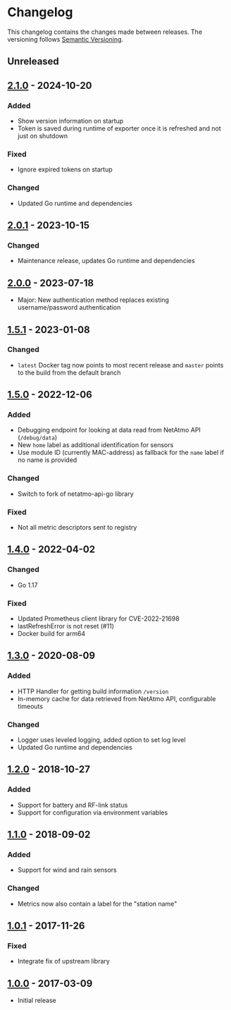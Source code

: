 # Changelog

This changelog contains the changes made between releases. The versioning follows [Semantic Versioning](https://semver.org/).

## Unreleased

## [2.1.0] - 2024-10-20

### Added

- Show version information on startup
- Token is saved during runtime of exporter once it is refreshed and not just on shutdown

### Fixed

- Ignore expired tokens on startup

### Changed

- Updated Go runtime and dependencies

## [2.0.1] - 2023-10-15

### Changed

- Maintenance release, updates Go runtime and dependencies

## [2.0.0] - 2023-07-18

- Major: New authentication method replaces existing username/password authentication

## [1.5.1] - 2023-01-08

### Changed

- `latest` Docker tag now points to most recent release and `master` points to the build from the default branch

## [1.5.0] - 2022-12-06

### Added

- Debugging endpoint for looking at data read from NetAtmo API (`/debug/data`)
- New `home` label as additional identification for sensors
- Use module ID (currently MAC-address) as fallback for the `name` label if no name is provided

### Changed

- Switch to fork of netatmo-api-go library

### Fixed

- Not all metric descriptors sent to registry

## [1.4.0] - 2022-04-02

### Changed

- Go 1.17

### Fixed

- Updated Prometheus client library for CVE-2022-21698
- lastRefreshError is not reset (#11)
- Docker build for arm64

## [1.3.0] - 2020-08-09

### Added

- HTTP Handler for getting build information `/version`
- In-memory cache for data retrieved from NetAtmo API, configurable timeouts

### Changed

- Logger uses leveled logging, added option to set log level
- Updated Go runtime and dependencies

## [1.2.0] - 2018-10-27

### Added

- Support for battery and RF-link status
- Support for configuration via environment variables

## [1.1.0] - 2018-09-02

### Added

- Support for wind and rain sensors

### Changed

- Metrics now also contain a label for the "station name"

## [1.0.1] - 2017-11-26

### Fixed

- Integrate fix of upstream library

## [1.0.0] - 2017-03-09

- Initial release

[2.1.0]: https://github.com/xperimental/netatmo-exporter/releases/tag/v2.1.0
[2.0.1]: https://github.com/xperimental/netatmo-exporter/releases/tag/v2.0.1
[2.0.0]: https://github.com/xperimental/netatmo-exporter/releases/tag/v2.0.0
[1.5.1]: https://github.com/xperimental/netatmo-exporter/releases/tag/v1.5.1
[1.5.0]: https://github.com/xperimental/netatmo-exporter/releases/tag/v1.5.0
[1.4.0]: https://github.com/xperimental/netatmo-exporter/releases/tag/v1.4.0
[1.3.0]: https://github.com/xperimental/netatmo-exporter/releases/tag/v1.3.0
[1.2.0]: https://github.com/xperimental/netatmo-exporter/releases/tag/v1.2.0
[1.1.0]: https://github.com/xperimental/netatmo-exporter/releases/tag/v1.1.0
[1.0.1]: https://github.com/xperimental/netatmo-exporter/releases/tag/v1.0.1
[1.0.0]: https://github.com/xperimental/netatmo-exporter/releases/tag/v1.0.0
